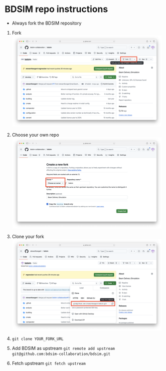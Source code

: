 # BDSIM repo instructions

* Always fork the BDSIM repository

1. Fork 
![Create fork](./GitStarting_1_CreateFork.png)

1. Choose your own repo
![Create fork](./GitStarting_2_NameFork.png)

1. Clone your fork 
![Create fork](./GitStarting_3_CloneFork.png)

1. `git clone YOUR_FORK_URL`
1. Add BDSIM as upstream `git remote add upstream git@github.com:bdsim-collaboration/bdsim.git`
1. Fetch upstream `git fetch upstream` 

